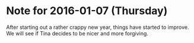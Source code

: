 # Note for 2016-01-07 (Thursday)

After starting out a rather crappy new year, things have started to improve. We will see if Tina decides to be nicer and more forgiving.
